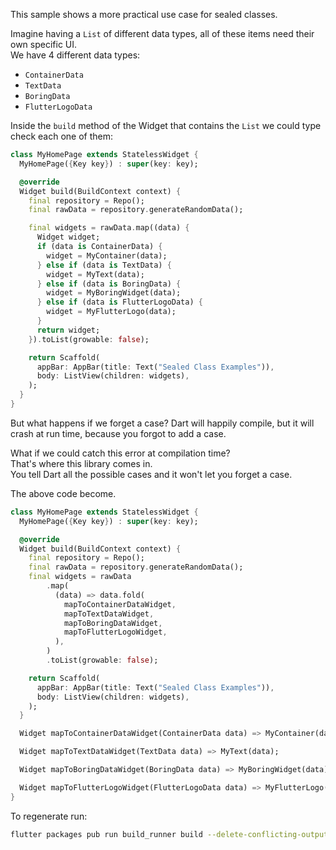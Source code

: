 This sample shows a more practical use case for sealed classes.  

Imagine having a `List` of different data types, all of these items need their own specific UI.  
We have 4 different data types:
- `ContainerData`
- `TextData`
- `BoringData`
- `FlutterLogoData`

Inside the `build` method of the Widget that contains the `List` we could type check each one of them:

```dart
class MyHomePage extends StatelessWidget {
  MyHomePage({Key key}) : super(key: key);

  @override
  Widget build(BuildContext context) {
    final repository = Repo();
    final rawData = repository.generateRandomData();

    final widgets = rawData.map((data) {
      Widget widget;
      if (data is ContainerData) {
        widget = MyContainer(data);
      } else if (data is TextData) {
        widget = MyText(data);
      } else if (data is BoringData) {
        widget = MyBoringWidget(data);
      } else if (data is FlutterLogoData) {
        widget = MyFlutterLogo(data);
      }
      return widget;
    }).toList(growable: false);

    return Scaffold(
      appBar: AppBar(title: Text("Sealed Class Examples")),
      body: ListView(children: widgets),
    );
  }
}
```

But what happens if we forget a case? 
Dart will happily compile, but it will crash at run time, because you forgot to add a case.

What if we could catch this error at compilation time?  
That's where this library comes in.  
You tell Dart all the possible cases and it won't let you forget a case.

The above code become.

```dart
class MyHomePage extends StatelessWidget {
  MyHomePage({Key key}) : super(key: key);

  @override
  Widget build(BuildContext context) {
    final repository = Repo();
    final rawData = repository.generateRandomData();
    final widgets = rawData
        .map(
          (data) => data.fold(
            mapToContainerDataWidget,
            mapToTextDataWidget,
            mapToBoringDataWidget,
            mapToFlutterLogoWidget,
          ),
        )
        .toList(growable: false);

    return Scaffold(
      appBar: AppBar(title: Text("Sealed Class Examples")),
      body: ListView(children: widgets),
    );
  }

  Widget mapToContainerDataWidget(ContainerData data) => MyContainer(data);

  Widget mapToTextDataWidget(TextData data) => MyText(data);

  Widget mapToBoringDataWidget(BoringData data) => MyBoringWidget(data);

  Widget mapToFlutterLogoWidget(FlutterLogoData data) => MyFlutterLogo(data);
}
```

To regenerate run:
 
```bash
flutter packages pub run build_runner build --delete-conflicting-outputs
```



